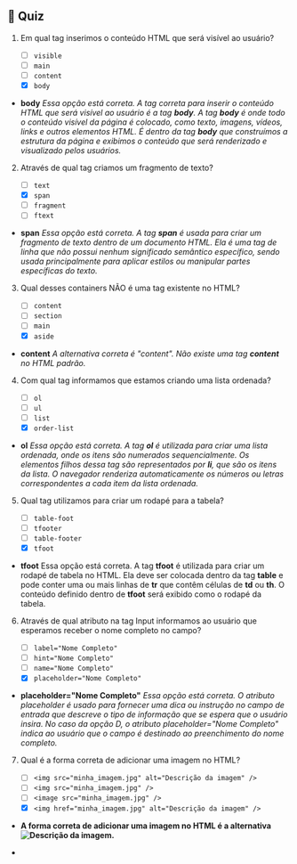 ## 📝 Quiz

1. Em qual tag inserimos o conteúdo HTML que será visível ao usuário?

   - [ ] `visible`
   - [ ] `main`
   - [ ] `content`
   - [x] `body`

- **body**
  _Essa opção está correta. A tag correta para inserir o conteúdo HTML que será visível ao usuário é a tag **body**. A tag **body** é onde todo o conteúdo visível da página é colocado, como texto, imagens, vídeos, links e outros elementos HTML. É dentro da tag **body** que construímos a estrutura da página e exibimos o conteúdo que será renderizado e visualizado pelos usuários._

2. Através de qual tag criamos um fragmento de texto?

   - [ ] `text`
   - [x] `span`
   - [ ] `fragment`
   - [ ] `ftext`

- **span**
  _Essa opção está correta. A tag **span** é usada para criar um fragmento de texto dentro de um documento HTML. Ela é uma tag de linha que não possui nenhum significado semântico específico, sendo usada principalmente para aplicar estilos ou manipular partes específicas do texto._

3. Qual desses containers NÃO é uma tag existente no HTML?

   - [ ] `content`
   - [ ] `section`
   - [ ] `main`
   - [x] `aside`

- **content**
  _A alternativa correta é "content". Não existe uma tag **content** no HTML padrão._

4. Com qual tag informamos que estamos criando uma lista ordenada?

   - [ ] `ol`
   - [ ] `ul`
   - [ ] `list`
   - [x] `order-list`

- **ol**
  _Essa opção está correta. A tag **ol** é utilizada para criar uma lista ordenada, onde os itens são numerados sequencialmente. Os elementos filhos dessa tag são representados por **li**, que são os itens da lista. O navegador renderiza automaticamente os números ou letras correspondentes a cada item da lista ordenada._

5. Qual tag utilizamos para criar um rodapé para a tabela?

   - [ ] `table-foot`
   - [ ] `tfooter`
   - [ ] `table-footer`
   - [x] `tfoot`

- **tfoot**
  Essa opção está correta. A tag **tfoot** é utilizada para criar um rodapé de tabela no HTML. Ela deve ser colocada dentro da tag **table** e pode conter uma ou mais linhas de **tr** que contêm células de **td** ou **th**. O conteúdo definido dentro de **tfoot** será exibido como o rodapé da tabela.

6. Através de qual atributo na tag Input informamos ao usuário que esperamos receber o nome completo no campo?

   - [ ] `label="Nome Completo"`
   - [ ] `hint="Nome Completo"`
   - [ ] `name="Nome Completo"`
   - [x] `placeholder="Nome Completo"`

- **placeholder="Nome Completo"**
  _Essa opção está correta. O atributo placeholder é usado para fornecer uma dica ou instrução no campo de entrada que descreve o tipo de informação que se espera que o usuário insira. No caso da opção D, o atributo placeholder="Nome Completo" indica ao usuário que o campo é destinado ao preenchimento do nome completo._

7. Qual é a forma correta de adicionar uma imagem no HTML?

   - [ ] `<img src="minha_imagem.jpg" alt="Descrição da imagem" />`
   - [ ] `<img src="minha_imagem.jpg" />`
   - [ ] `<image src="minha_imagem.jpg" />`
   - [x] `<img href="minha_imagem.jpg" alt="Descrição da imagem" />`

- **A forma correta de adicionar uma imagem no HTML é a alternativa <img src="minha_imagem.jpg" alt="Descrição da imagem" />.**

*
